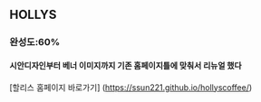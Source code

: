 ## HOLLYS

### 완성도:60%

#### 시안디자인부터 베너 이미지까지 기존 홈페이지틀에 맞춰서 리뉴얼 했다

[할리스 홈페이지 바로가기] (https://ssun221.github.io/hollyscoffee/)
